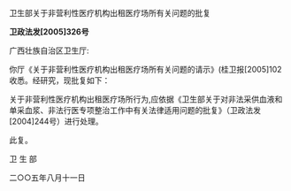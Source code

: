 卫生部关于非营利性医疗机构出租医疗场所有关问题的批复

**卫政法发\[2005\]326号**

广西壮族自治区卫生厅:

你厅《关于非营利性医疗机构出租医疗场所有关问题的请示》(桂卫报\[2005\]102收悉。经研究，现批复如下：

关于非营利性医疗机构出租医疗场所行为,应依据《卫生部关于对非法采供血液和单采血浆、非法行医专项整治工作中有关法律适用问题的批复》（卫政法发\[2004\]244号）进行处理。

此复。

卫 生 部

二○○五年八月十一日
